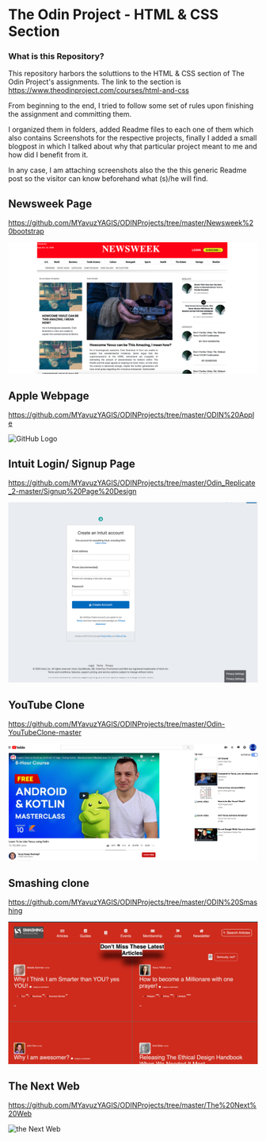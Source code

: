 # The Odin Project - HTML & CSS Section

### What is this Repository?

  This repository harbors the soluttions to the HTML & CSS section of The Odin Project's assignments. The link to the section is <https://www.theodinproject.com/courses/html-and-css>
  
  From beginning to the end, I tried to follow some set of rules upon finishing the assignment and committing them.
  
  I organized them in folders, added Readme files to each one of them which also contains Screenshots for the respective projects, finally I added a small blogpost
  in which I talked about why that particular project meant to me and how did I benefit from it.
  
  In any case, I am attaching screenshots also the the this generic Readme post so the visitor can know beforehand what (s)/he will find.
  
  
  
  
  ## Newsweek Page
  
  https://github.com/MYavuzYAGIS/ODINProjects/tree/master/Newsweek%20bootstrap
  
  ![newsweek](https://github.com/MYavuzYAGIS/ODINProjects/blob/master/SS/newsweek1.png)
  
  
  ## Apple Webpage 
  
  https://github.com/MYavuzYAGIS/ODINProjects/tree/master/ODIN%20Apple
  
  ![GitHub Logo](https://github.com/MYavuzYAGIS/ODINProjects/blob/master/SS/apple.png)
  
  
  
  ## Intuit Login/ Signup Page
  
  https://github.com/MYavuzYAGIS/ODINProjects/tree/master/Odin_Replicate_2-master/Signup%20Page%20Design
  
  ![GitHub Logo](https://github.com/MYavuzYAGIS/ODINProjects/blob/master/SS/intuit.png)
  
  
  
  ## YouTube Clone
  
  https://github.com/MYavuzYAGIS/ODINProjects/tree/master/Odin-YouTubeClone-master
  
  ![GitHub Youtube](https://github.com/MYavuzYAGIS/ODINProjects/blob/master/SS/odin-Youtube1.png)
  
  
  
  ## Smashing clone
  
  https://github.com/MYavuzYAGIS/ODINProjects/tree/master/ODIN%20Smashing
  
  ![smashing](https://github.com/MYavuzYAGIS/ODINProjects/blob/master/SS/smashing1.png)
  
  
  ## The Next Web
  
  https://github.com/MYavuzYAGIS/ODINProjects/tree/master/The%20Next%20Web
  
  ![the Next Web](https://github.com/MYavuzYAGIS/ODINProjects/blob/master/SS/the%20Next%20Web.png)
